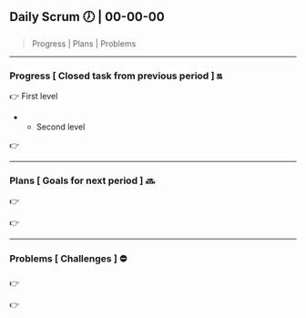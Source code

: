 ## Daily Scrum :clock7: | 00-00-00

> Progress | Plans | Problems 

---

### Progress [ Closed task from previous period ]  :on:

:point_right: First level

* * Second level

:point_right:

---

### Plans [ Goals for next period ] :soon:

:point_right:

:point_right:

---

### Problems [ Challenges ] :no_entry:

:point_right:

:point_right: